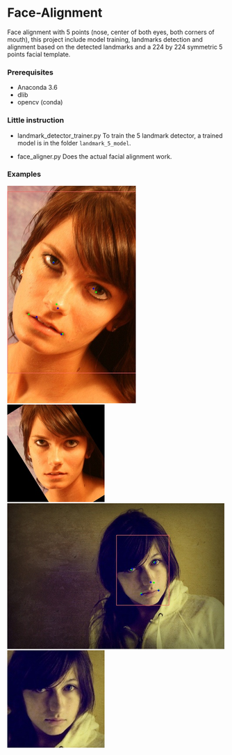 # Face-Alignment
Face alignment with 5 points (nose, center of both eyes, both corners of mouth), this project include model training, landmarks detection and alignment based on the detected landmarks and a 224 by 224 symmetric 5 points facial template.


### Prerequisites
* Anaconda 3.6
* dlib
* opencv (conda)

### Little instruction
* landmark_detector_trainer.py
To train the 5 landmark detector, a trained model is in the folder  `landmark_5_model`.

* face_aligner.py
Does the actual facial alignment work.

### Examples
![Example 1: Before aligning](example_output/flickr_2_image16315_2.jpg)
![Example 1: After aligning](example_output/flickr_2_image16315.jpg)
![Example 2: Before aligning](example_output/flickr_3_image37566_2.jpg )
![Example 2: After aligning](example_output/flickr_3_image37566.jpg )
